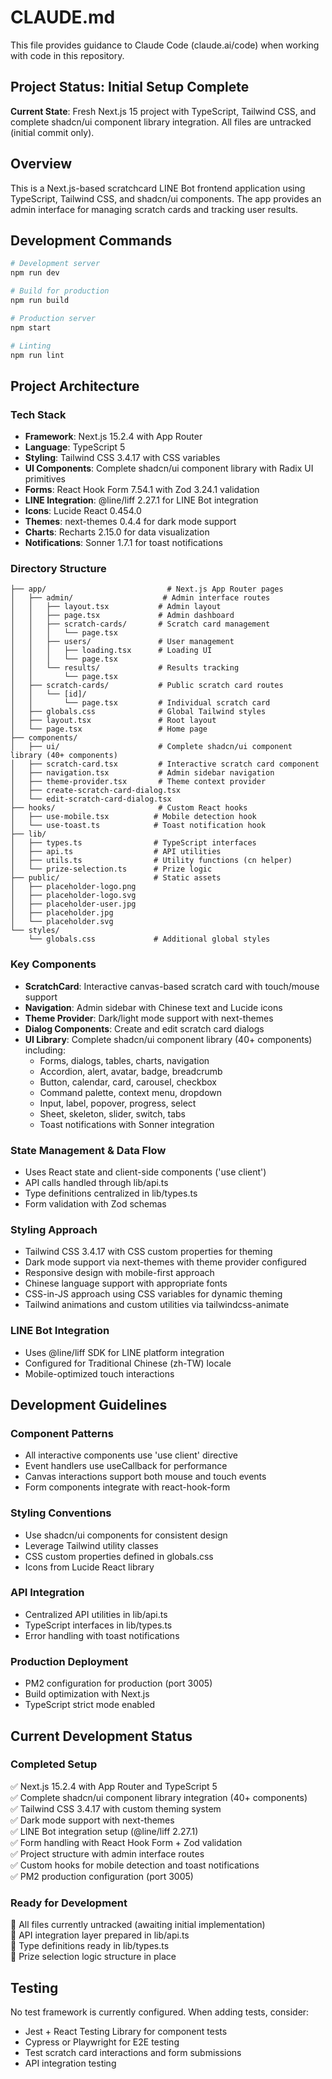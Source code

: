 # CLAUDE.md

This file provides guidance to Claude Code (claude.ai/code) when working with code in this repository.

## Project Status: Initial Setup Complete

**Current State**: Fresh Next.js 15 project with TypeScript, Tailwind CSS, and complete shadcn/ui component library integration. All files are untracked (initial commit only).

## Overview

This is a Next.js-based scratchcard LINE Bot frontend application using TypeScript, Tailwind CSS, and shadcn/ui components. The app provides an admin interface for managing scratch cards and tracking user results.

## Development Commands

```bash
# Development server
npm run dev

# Build for production
npm run build

# Production server
npm start

# Linting
npm run lint
```

## Project Architecture

### Tech Stack
- **Framework**: Next.js 15.2.4 with App Router
- **Language**: TypeScript 5
- **Styling**: Tailwind CSS 3.4.17 with CSS variables
- **UI Components**: Complete shadcn/ui component library with Radix UI primitives
- **Forms**: React Hook Form 7.54.1 with Zod 3.24.1 validation
- **LINE Integration**: @line/liff 2.27.1 for LINE Bot integration
- **Icons**: Lucide React 0.454.0
- **Themes**: next-themes 0.4.4 for dark mode support
- **Charts**: Recharts 2.15.0 for data visualization
- **Notifications**: Sonner 1.7.1 for toast notifications

### Directory Structure

```
├── app/                           # Next.js App Router pages
│   ├── admin/                    # Admin interface routes
│   │   ├── layout.tsx           # Admin layout
│   │   ├── page.tsx             # Admin dashboard
│   │   ├── scratch-cards/       # Scratch card management
│   │   │   └── page.tsx
│   │   ├── users/               # User management
│   │   │   ├── loading.tsx      # Loading UI
│   │   │   └── page.tsx
│   │   └── results/             # Results tracking
│   │       └── page.tsx
│   ├── scratch-cards/           # Public scratch card routes
│   │   └── [id]/
│   │       └── page.tsx         # Individual scratch card
│   ├── globals.css              # Global Tailwind styles
│   ├── layout.tsx               # Root layout
│   └── page.tsx                 # Home page
├── components/
│   ├── ui/                      # Complete shadcn/ui component library (40+ components)
│   ├── scratch-card.tsx         # Interactive scratch card component
│   ├── navigation.tsx           # Admin sidebar navigation
│   ├── theme-provider.tsx       # Theme context provider
│   ├── create-scratch-card-dialog.tsx
│   └── edit-scratch-card-dialog.tsx
├── hooks/                       # Custom React hooks
│   ├── use-mobile.tsx          # Mobile detection hook
│   └── use-toast.ts            # Toast notification hook
├── lib/
│   ├── types.ts                # TypeScript interfaces
│   ├── api.ts                  # API utilities
│   ├── utils.ts                # Utility functions (cn helper)
│   └── prize-selection.ts      # Prize logic
├── public/                     # Static assets
│   ├── placeholder-logo.png
│   ├── placeholder-logo.svg
│   ├── placeholder-user.jpg
│   ├── placeholder.jpg
│   └── placeholder.svg
└── styles/
    └── globals.css             # Additional global styles
```

### Key Components

- **ScratchCard**: Interactive canvas-based scratch card with touch/mouse support
- **Navigation**: Admin sidebar with Chinese text and Lucide icons  
- **Theme Provider**: Dark/light mode support with next-themes
- **Dialog Components**: Create and edit scratch card dialogs
- **UI Library**: Complete shadcn/ui component library (40+ components) including:
  - Forms, dialogs, tables, charts, navigation
  - Accordion, alert, avatar, badge, breadcrumb
  - Button, calendar, card, carousel, checkbox
  - Command palette, context menu, dropdown
  - Input, label, popover, progress, select
  - Sheet, skeleton, slider, switch, tabs
  - Toast notifications with Sonner integration

### State Management & Data Flow

- Uses React state and client-side components ('use client')
- API calls handled through lib/api.ts
- Type definitions centralized in lib/types.ts
- Form validation with Zod schemas

### Styling Approach

- Tailwind CSS 3.4.17 with CSS custom properties for theming
- Dark mode support via next-themes with theme provider configured
- Responsive design with mobile-first approach
- Chinese language support with appropriate fonts
- CSS-in-JS approach using CSS variables for dynamic theming
- Tailwind animations and custom utilities via tailwindcss-animate

### LINE Bot Integration

- Uses @line/liff SDK for LINE platform integration
- Configured for Traditional Chinese (zh-TW) locale
- Mobile-optimized touch interactions

## Development Guidelines

### Component Patterns
- All interactive components use 'use client' directive
- Event handlers use useCallback for performance
- Canvas interactions support both mouse and touch events
- Form components integrate with react-hook-form

### Styling Conventions
- Use shadcn/ui components for consistent design
- Leverage Tailwind utility classes
- CSS custom properties defined in globals.css
- Icons from Lucide React library

### API Integration
- Centralized API utilities in lib/api.ts
- TypeScript interfaces in lib/types.ts
- Error handling with toast notifications

### Production Deployment
- PM2 configuration for production (port 3005)
- Build optimization with Next.js
- TypeScript strict mode enabled

## Current Development Status

### Completed Setup
✅ Next.js 15.2.4 with App Router and TypeScript 5  
✅ Complete shadcn/ui component library integration (40+ components)  
✅ Tailwind CSS 3.4.17 with custom theming system  
✅ Dark mode support with next-themes  
✅ LINE Bot integration setup (@line/liff 2.27.1)  
✅ Form handling with React Hook Form + Zod validation  
✅ Project structure with admin interface routes  
✅ Custom hooks for mobile detection and toast notifications  
✅ PM2 production configuration (port 3005)  

### Ready for Development
🔄 All files currently untracked (awaiting initial implementation)  
🔄 API integration layer prepared in lib/api.ts  
🔄 Type definitions ready in lib/types.ts  
🔄 Prize selection logic structure in place  

## Testing

No test framework is currently configured. When adding tests, consider:
- Jest + React Testing Library for component tests
- Cypress or Playwright for E2E testing  
- Test scratch card interactions and form submissions
- API integration testing